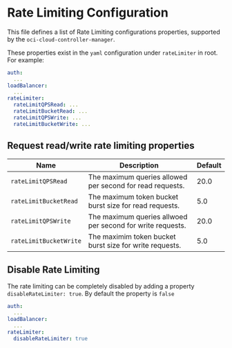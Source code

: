 # Rate Limiting Configuration

This file defines a list of Rate Limiting configurations properties,
supported by the `oci-cloud-controller-manager`.

These properties exist in the `yaml` configuration under `rateLimiter`
in root. For example:

```yaml
auth:
  ...
loadBalancer:
  ...
rateLimiter:
  rateLimitQPSRead: ...
  rateLimitBucketRead: ...
  rateLimitQPSWrite: ...
  rateLimitBucketWrite: ...
```

## Request read/write rate limiting properties

| Name | Description | Default |
| ---- | ----------- | ------- |
| `rateLimitQPSRead` | The maximum queries allowed per second for read requests. | 20.0 |
| `rateLimitBucketRead` | The maximum token bucket burst size for read requests. | 5.0 |
| `rateLimitQPSWrite` | The maximum queries allwoed per second for write requests. | 20.0 |
| `rateLimitBucketWrite` | The maximim token bucket burst size for write requests. | 5.0 |

## Disable Rate Limiting
The rate limiting can be completely disabled by adding a property `disableRateLimiter: true`.
By default the property is `false`

```yaml
auth:
  ...
loadBalancer:
  ...
rateLimiter:
  disableRateLimiter: true
```
